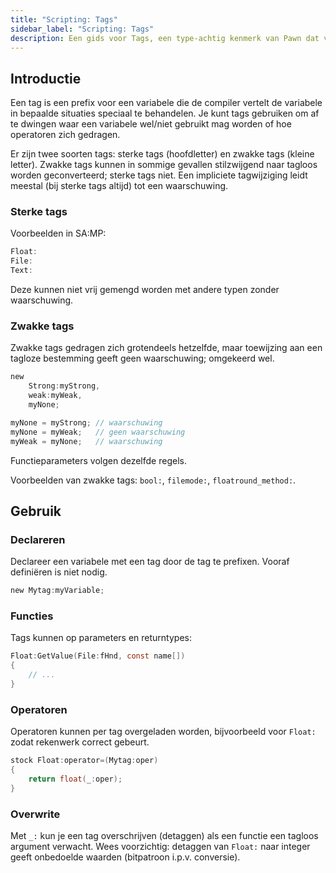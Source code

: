 ```yaml
---
title: "Scripting: Tags"
sidebar_label: "Scripting: Tags"
description: Een gids voor Tags, een type-achtig kenmerk van Pawn dat veiligheid biedt bij waarden met verschillende bedoeling.
---
```


## Introductie

Een tag is een prefix voor een variabele die de compiler vertelt de variabele in bepaalde situaties speciaal te behandelen. Je kunt tags gebruiken om af te dwingen waar een variabele wel/niet gebruikt mag worden of hoe operatoren zich gedragen.

Er zijn twee soorten tags: sterke tags (hoofdletter) en zwakke tags (kleine letter). Zwakke tags kunnen in sommige gevallen stilzwijgend naar tagloos worden geconverteerd; sterke tags niet. Een impliciete tagwijziging leidt meestal (bij sterke tags altijd) tot een waarschuwing.

### Sterke tags

Voorbeelden in SA:MP:

```c
Float:
File:
Text:
```

Deze kunnen niet vrij gemengd worden met andere typen zonder waarschuwing.

### Zwakke tags

Zwakke tags gedragen zich grotendeels hetzelfde, maar toewijzing aan een tagloze bestemming geeft geen waarschuwing; omgekeerd wel.

```c
new
    Strong:myStrong,
    weak:myWeak,
    myNone;

myNone = myStrong; // waarschuwing
myNone = myWeak;   // geen waarschuwing
myWeak = myNone;   // waarschuwing
```

Functieparameters volgen dezelfde regels.

Voorbeelden van zwakke tags: `bool:`, `filemode:`, `floatround_method:`.

## Gebruik

### Declareren

Declareer een variabele met een tag door de tag te prefixen. Vooraf definiëren is niet nodig.

```c
new Mytag:myVariable;
```

### Functies

Tags kunnen op parameters en returntypes:

```c
Float:GetValue(File:fHnd, const name[])
{
    // ...
}
```

### Operatoren

Operatoren kunnen per tag overgeladen worden, bijvoorbeeld voor `Float:` zodat rekenwerk correct gebeurt.

```c
stock Float:operator=(Mytag:oper)
{
    return float(_:oper);
}
```

### Overwrite

Met `_:` kun je een tag overschrijven (detaggen) als een functie een tagloos argument verwacht. Wees voorzichtig: detaggen van `Float:` naar integer geeft onbedoelde waarden (bitpatroon i.p.v. conversie).


